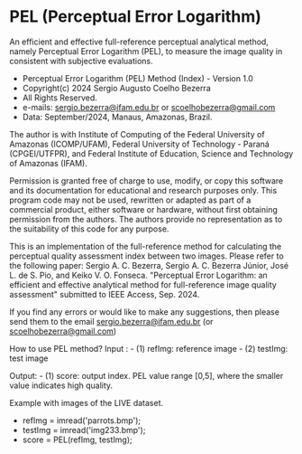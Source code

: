 # PEL (Perceptual Error Logarithm)
An efficient and effective full-reference perceptual analytical method, namely Perceptual Error Logarithm (PEL), to measure the image quality in consistent with subjective evaluations.

- Perceptual Error Logarithm (PEL) Method (Index) - Version 1.0 
- Copyright(c) 2024 Sergio Augusto Coelho Bezerra
- All Rights Reserved.
- e-mails: sergio.bezerra@ifam.edu.br or scoelhobezerra@gmail.com
- Data: September/2024, Manaus, Amazonas, Brazil.

The author is with Institute of Computing of the Federal University of Amazonas (ICOMP/UFAM), Federal University of Technology - Paraná (CPGEI/UTFPR), and Federal Institute of Education, Science and
Technology of Amazonas (IFAM).

Permission is granted free of charge to use, modify, or copy this software and its documentation for educational and research purposes only. This program code may not be used, rewritten or adapted as part of a 
commercial product, either software or hardware, without first obtaining permission from the authors. The authors provide no representation as to the suitability of this code for any purpose.

This is an implementation of the full-reference method for calculating the perceptual quality assessment index between two images. Please refer
to the following paper:
   Sergio A. C. Bezerra, Sergio A. C. Bezerra Júnior, José L. de S. Pio, and Keiko V. O. Fonseca. "Perceptual Error Logarithm: an efficient and effective analytical method for full-reference image quality assessment" 
submitted to IEEE Access, Sep. 2024. 

If you find any errors or would like to make any suggestions, then please send them to the email sergio.bezerra@ifam.edu.br (or scoelhobezerra@gmail.com)

How to use PEL method?
Input : - (1) refImg: reference image
        - (2) testImg: test image
 
Output: - (1) score: output index. PEL value range [0,5], where the smaller value indicates high quality.

Example with images of the LIVE dataset.
- refImg = imread('parrots.bmp'); 
- testImg = imread('img233.bmp');
- score = PEL(refImg, testImg); 
